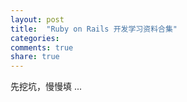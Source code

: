 ```yaml
---
layout: post
title:  "Ruby on Rails 开发学习资料合集"
categories:
comments: true
share: true
---
```


先挖坑，慢慢填 ...
